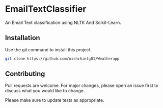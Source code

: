 # EmailTextClassifier
An Email Text classification using NLTK And Scikit-Learn.

## Installation

Use the git command to install this project.

```bash
git clone https://github.com/nishchintg01/Weatherapp
```

## Contributing
Pull requests are welcome. For major changes, please open an issue first to discuss what you would like to change.

Please make sure to update tests as appropriate.
